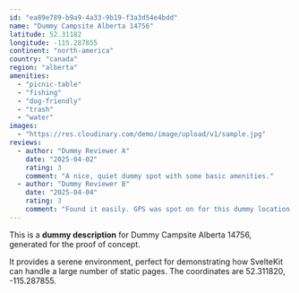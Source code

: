 ```yaml
---
id: "ea89e789-b9a9-4a33-9b19-f3a3d54e4bdd"
name: "Dummy Campsite Alberta 14756"
latitude: 52.31182
longitude: -115.287855
continent: "north-america"
country: "canada"
region: "alberta"
amenities:
  - "picnic-table"
  - "fishing"
  - "dog-friendly"
  - "trash"
  - "water"
images:
  - "https://res.cloudinary.com/demo/image/upload/v1/sample.jpg"
reviews:
  - author: "Dummy Reviewer A"
    date: "2025-04-02"
    rating: 3
    comment: "A nice, quiet dummy spot with some basic amenities."
  - author: "Dummy Reviewer B"
    date: "2025-04-04"
    rating: 3
    comment: "Found it easily. GPS was spot on for this dummy location."
---
```


This is a **dummy description** for Dummy Campsite Alberta 14756, generated for the proof of concept.

It provides a serene environment, perfect for demonstrating how SvelteKit can handle a large number of static pages. The coordinates are 52.311820, -115.287855.
